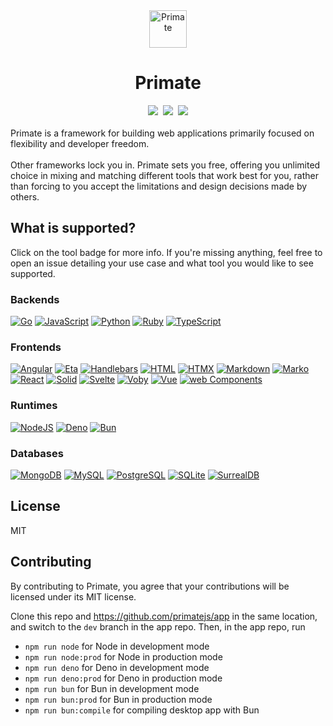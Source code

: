 <div align="center">
<img src="https://raw.githubusercontent.com/primatejs/primate/master/assets/logo.svg" alt="Primate" width="60"/>
<h1>Primate</h1>    	
<a href="https://primatejs.com/guide/getting-started"><img src="https://img.shields.io/badge/read%20guide-555555?style=for-the-badge"></a>
&nbsp;<a href="https://npmjs.com/primate"><img src="https://img.shields.io/badge/npm%20create%20primate@latest-a16836?style=for-the-badge"></a>
&nbsp;<a href="https://discord.gg/RSg4NNwM4f"><img src="https://img.shields.io/discord/1256590312177012806?style=for-the-badge&label=chat&logoColor=fff&color=5865f2"></a>
</div>
<br>
Primate is a framework for building web applications primarily focused on
flexibility and developer freedom.<br><br>
Other frameworks lock you in. Primate sets you free, offering you unlimited
choice in mixing and matching different tools that work best for you, rather
than forcing to you accept the limitations and design decisions made by others.

## What is supported?

Click on the tool badge for more info. If you're missing anything, feel free to
open an issue detailing your use case and what tool you would like to see
supported.

### Backends
[![Go](https://img.shields.io/badge/Go-02add6?logo=go&logoColor=fff&style=for-the-badge)](https://primatejs.com/modules/go)
[![JavaScript](https://img.shields.io/badge/JavaScript-F7DF1E?logo=javascript&logoColor=000&style=for-the-badge)](https://primatejs.com/modules/backend)
[![Python](https://img.shields.io/badge/Python-3776AB?logo=python&logoColor=fff&style=for-the-badge)](https://primatejs.com/modules/python)
[![Ruby](https://img.shields.io/badge/Ruby-CC342D?logo=ruby&style=for-the-badge)](https://primatejs.com/modules/ruby)
[![TypeScript](https://img.shields.io/badge/TypeScript-3178C6?logo=typescript&logoColor=fff&style=for-the-badge)](https://primatejs.com/modules/typescript)

### Frontends
[![Angular](https://img.shields.io/badge/Angular-DD0031.svg?logo=angular&logoColor=fff&style=for-the-badge)](https://primatejs.com/modules/angular)
[![Eta](https://img.shields.io/badge/Eta-25c2a0.svg?logo=eta&logoColor=fff&style=for-the-badge)](https://primatejs.com/modules/eta)
[![Handlebars](https://img.shields.io/badge/Handlebars-f0772b.svg?logo=handlebars.js&logoColor=fff&textColor=000&style=for-the-badge)](https://primatejs.com/modules/handlebars)
[![HTML](https://img.shields.io/badge/HTML-E34F26.svg?logo=html5&logoColor=fff&style=for-the-badge)](https://primatejs.com/modules/html)
[![HTMX](https://img.shields.io/badge/HTMX-36C?logo=htmx&logoColor=fff&style=for-the-badge)](https://primatejs.com/modules/htmx)
[![Markdown](https://img.shields.io/badge/Markdown-000000.svg?logo=markdown&logoColor=fff&style=for-the-badge)](https://primatejs.com/modules/markdown)
[![Marko](https://img.shields.io/badge/Marko-2596BE.svg?logo=marko&logoColor=fff&style=for-the-badge)](https://primatejs.com/modules/marko)
[![React](https://img.shields.io/badge/React-20232a.svg?logo=react&logoColor=%2361DAFB&style=for-the-badge)](https://primatejs.com/modules/react)
[![Solid](https://img.shields.io/badge/Solid-2C4F7C?logo=solid&logoColor=fff&style=for-the-badge)](https://primatejs.com/modules/solid)
[![Svelte](https://img.shields.io/badge/Svelte-f1413d.svg?logo=svelte&logoColor=fff&style=for-the-badge)](https://primatejs.com/modules/svelte)
[![Voby](https://img.shields.io/badge/Voby-fff5db.svg?logo=eta&logoColor=fff&style=for-the-badge)](https://primatejs.com/modules/voby)
[![Vue](https://img.shields.io/badge/Vue-4FC08D?logo=vuedotjs&logoColor=fff&style=for-the-badge)](https://primatejs.com/modules/vue)
[![web Components](https://img.shields.io/badge/Web%20Components-29ABE2?logo=webcomponentsdotorg&logoColor=fff&style=for-the-badge)](https://primatejs.com/modules/web-components)

### Runtimes
[![NodeJS](https://img.shields.io/badge/Node-6DA55F?logo=node.js&logoColor=fff&style=for-the-badge)](https://primatejs.com/modules/runtime-support)
[![Deno](https://img.shields.io/badge/Deno-000?logo=deno&logoColor=fff&style=for-the-badge)](https://primatejs.com/modules/runtime-support)
[![Bun](https://img.shields.io/badge/Bun-000?logo=bun&logoColor=fff&style=for-the-badge)](https://primatejs.com/modules/runtime-support)

### Databases
[![MongoDB](https://img.shields.io/badge/MongoDB-4ea94b.svg?logo=mongodb&logoColor=fff&style=for-the-badge)](https://primatejs.com/modules/drivers#mongodb)
[![MySQL](https://img.shields.io/badge/MySQL-4479A1?logo=mysql&logoColor=fff&style=for-the-badge)](https://primatejs.com/modules/drivers#mysql)
[![PostgreSQL](https://img.shields.io/badge/PostgreSQL-316192.svg?logo=postgresql&logoColor=fff&style=for-the-badge)](https://primatejs.com/modules/drivers#postgresql)
[![SQLite](https://img.shields.io/badge/SQLite-07405e.svg?logo=sqlite&logoColor=fff&style=for-the-badge)](https://primatejs.com/modules/drivers#postgresql)
[![SurrealDB](https://img.shields.io/badge/SurrealDB-FF00A0.svg?logo=surrealdb&logoColor=fff&style=for-the-badge)](https://primatejs.com/modules/drivers#surrealdb)

## License

MIT

## Contributing

By contributing to Primate, you agree that your contributions will be licensed
under its MIT license.

Clone this repo and https://github.com/primatejs/app in the same location,
and switch to the `dev` branch in the app repo. Then, in the app repo, run

* `npm run node` for Node in development mode
* `npm run node:prod` for Node in production mode
* `npm run deno` for Deno in development mode
* `npm run deno:prod` for Deno in production mode
* `npm run bun` for Bun in development mode
* `npm run bun:prod` for Bun in production mode
* `npm run bun:compile` for compiling desktop app with Bun

[read guide]: https://primatejs.com/guide/getting-started
